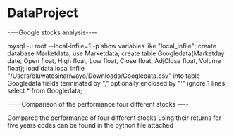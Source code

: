 # DataProject

----Google stocks analysis----

mysql -u root --local-infile=1 -p
show variables like "local_infile";
create database Marketdata;
use Marketdata;
create table Googledata(Marketday date, Open float, High float, Low float, Close float, AdjClose float, Volume float);
load data local infile "/Users/oluwatosinariwayo/Downloads/Googledata.csv" into table Googledata fields terminated by "," optionally enclosed by "'" ignore 1 lines;
select * from Googledata;

-----Comparison of the performance four different stocks ----

Compared the performance of four different stocks using their returns for five years
codes can be found in the python file attached
